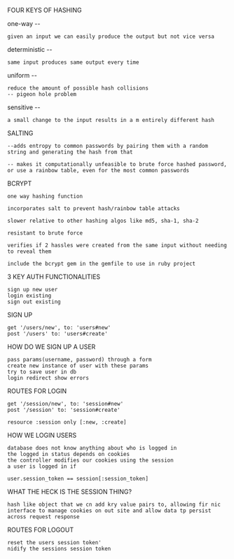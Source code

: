 FOUR KEYS OF HASHING

one-way -- 

    given an input we can easily produce the output but not vice versa

deterministic -- 

    same input produces same output every time

uniform --

    reduce the amount of possible hash collisions
    -- pigeon hole problem

sensitive --

    a small change to the input results in a m entirely different hash

SALTING

    --adds entropy to common passwords by pairing them with a random string and generating the hash from that

    -- makes it computationally unfeasible to brute force hashed password, or use a rainbow table, even for the most common passwords

BCRYPT

    one way hashing function

    incorporates salt to prevent hash/rainbow table attacks

    slower relative to other hashing algos like md5, sha-1, sha-2

    resistant to brute force

    verifies if 2 hassles were created from the same input without needing to reveal them

    include the bcrypt gem in the gemfile to use in ruby project


3 KEY AUTH FUNCTIONALITIES

    sign up new user
    login existing
    sign out existing 

SIGN UP

    get '/users/new', to: 'users#new'
    post '/users' to: 'users#create'

HOW DO WE SIGN UP A USER

    pass params(username, password) through a form
    create new instance of user with these params
    try to save user in db
    login redirect show errors

ROUTES FOR LOGIN

    get '/session/new', to: 'session#new'
    post '/session' to: 'session#create'

    resource :session only [:new, :create]

HOW WE LOGIN USERS

    database does not know anything about who is logged in
    the logged in status depends on cookies
    the controller modifies our cookies using the session
    a user is logged in if 

    user.session_token == session[:session_token]

WHAT THE HECK IS THE SESSION THING?

    hash like object that we cn add kry value pairs to, allowing fir nic interface to manage cookies on out site and allow data tp persist across request response 

ROUTES FOR LOGOUT

    reset the users session token'
    nidify the sessions session token